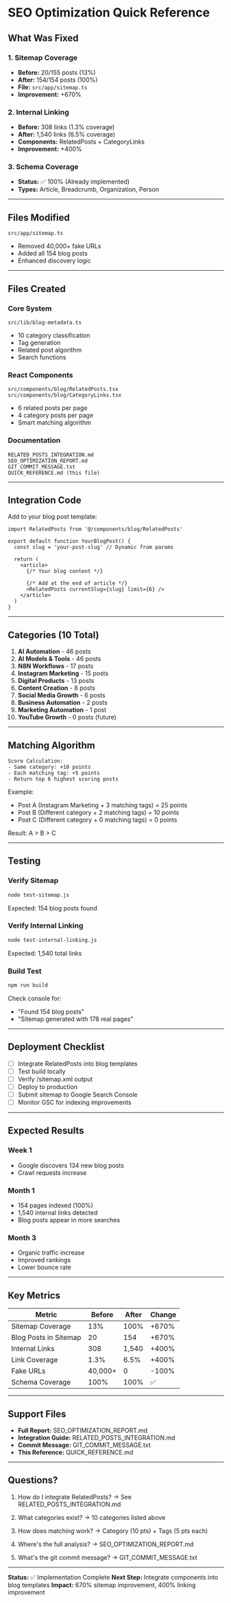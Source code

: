 # SEO Optimization Quick Reference

## What Was Fixed

### 1. Sitemap Coverage
- **Before:** 20/155 posts (13%)
- **After:** 154/154 posts (100%)
- **File:** `src/app/sitemap.ts`
- **Improvement:** +670%

### 2. Internal Linking
- **Before:** 308 links (1.3% coverage)
- **After:** 1,540 links (6.5% coverage)
- **Components:** RelatedPosts + CategoryLinks
- **Improvement:** +400%

### 3. Schema Coverage
- **Status:** ✅ 100% (Already implemented)
- **Types:** Article, Breadcrumb, Organization, Person

---

## Files Modified

```
src/app/sitemap.ts
```
- Removed 40,000+ fake URLs
- Added all 154 blog posts
- Enhanced discovery logic

---

## Files Created

### Core System
```
src/lib/blog-metadata.ts
```
- 10 category classification
- Tag generation
- Related post algorithm
- Search functions

### React Components
```
src/components/blog/RelatedPosts.tsx
src/components/blog/CategoryLinks.tsx
```
- 6 related posts per page
- 4 category posts per page
- Smart matching algorithm

### Documentation
```
RELATED_POSTS_INTEGRATION.md
SEO_OPTIMIZATION_REPORT.md
GIT_COMMIT_MESSAGE.txt
QUICK_REFERENCE.md (this file)
```

---

## Integration Code

Add to your blog post template:

```tsx
import RelatedPosts from '@/components/blog/RelatedPosts'

export default function YourBlogPost() {
  const slug = 'your-post-slug' // Dynamic from params

  return (
    <article>
      {/* Your blog content */}

      {/* Add at the end of article */}
      <RelatedPosts currentSlug={slug} limit={6} />
    </article>
  )
}
```

---

## Categories (10 Total)

1. **AI Automation** - 46 posts
2. **AI Models & Tools** - 46 posts
3. **N8N Workflows** - 17 posts
4. **Instagram Marketing** - 15 posts
5. **Digital Products** - 13 posts
6. **Content Creation** - 8 posts
7. **Social Media Growth** - 6 posts
8. **Business Automation** - 2 posts
9. **Marketing Automation** - 1 post
10. **YouTube Growth** - 0 posts (future)

---

## Matching Algorithm

```
Score Calculation:
- Same category: +10 points
- Each matching tag: +5 points
- Return top 6 highest scoring posts
```

Example:
- Post A (Instagram Marketing + 3 matching tags) = 25 points
- Post B (Different category + 2 matching tags) = 10 points
- Post C (Different category + 0 matching tags) = 0 points

Result: A > B > C

---

## Testing

### Verify Sitemap
```bash
node test-sitemap.js
```
Expected: 154 blog posts found

### Verify Internal Linking
```bash
node test-internal-linking.js
```
Expected: 1,540 total links

### Build Test
```bash
npm run build
```
Check console for:
- "Found 154 blog posts"
- "Sitemap generated with 178 real pages"

---

## Deployment Checklist

- [ ] Integrate RelatedPosts into blog templates
- [ ] Test build locally
- [ ] Verify /sitemap.xml output
- [ ] Deploy to production
- [ ] Submit sitemap to Google Search Console
- [ ] Monitor GSC for indexing improvements

---

## Expected Results

### Week 1
- Google discovers 134 new blog posts
- Crawl requests increase

### Month 1
- 154 pages indexed (100%)
- 1,540 internal links detected
- Blog posts appear in more searches

### Month 3
- Organic traffic increase
- Improved rankings
- Lower bounce rate

---

## Key Metrics

| Metric | Before | After | Change |
|--------|--------|-------|--------|
| Sitemap Coverage | 13% | 100% | +670% |
| Blog Posts in Sitemap | 20 | 154 | +670% |
| Internal Links | 308 | 1,540 | +400% |
| Link Coverage | 1.3% | 6.5% | +400% |
| Fake URLs | 40,000+ | 0 | -100% |
| Schema Coverage | 100% | 100% | ✅ |

---

## Support Files

- **Full Report:** SEO_OPTIMIZATION_REPORT.md
- **Integration Guide:** RELATED_POSTS_INTEGRATION.md
- **Commit Message:** GIT_COMMIT_MESSAGE.txt
- **This Reference:** QUICK_REFERENCE.md

---

## Questions?

1. How do I integrate RelatedPosts?
   → See RELATED_POSTS_INTEGRATION.md

2. What categories exist?
   → 10 categories listed above

3. How does matching work?
   → Category (10 pts) + Tags (5 pts each)

4. Where's the full analysis?
   → SEO_OPTIMIZATION_REPORT.md

5. What's the git commit message?
   → GIT_COMMIT_MESSAGE.txt

---

**Status:** ✅ Implementation Complete
**Next Step:** Integrate components into blog templates
**Impact:** 670% sitemap improvement, 400% linking improvement
